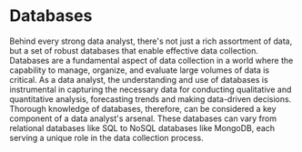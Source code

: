 # Databases 

Behind every strong data analyst, there's not just a rich assortment of data, but a set of robust databases that enable effective data collection. Databases are a fundamental aspect of data collection in a world where the capability to manage, organize, and evaluate large volumes of data is critical. As a data analyst, the understanding and use of databases is instrumental in capturing the necessary data for conducting qualitative and quantitative analysis, forecasting trends and making data-driven decisions. Thorough knowledge of databases, therefore, can be considered a key component of a data analyst's arsenal. These databases can vary from relational databases like SQL to NoSQL databases like MongoDB, each serving a unique role in the data collection process.